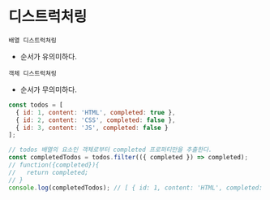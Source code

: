 # 디스트럭처링

`배열 디스트럭쳐링`
- 순서가 유의미하다.

`객체 디스트럭쳐링`
- 순서가 무의미하다.

```javascript
const todos = [
  { id: 1, content: 'HTML', completed: true },
  { id: 2, content: 'CSS', completed: false },
  { id: 3, content: 'JS', completed: false }
];

// todos 배열의 요소인 객체로부터 completed 프로퍼티만을 추출한다.
const completedTodos = todos.filter(({ completed }) => completed);
// function({completed}){
//   return completed;
// }
console.log(completedTodos); // [ { id: 1, content: 'HTML', completed: true } ]
```




